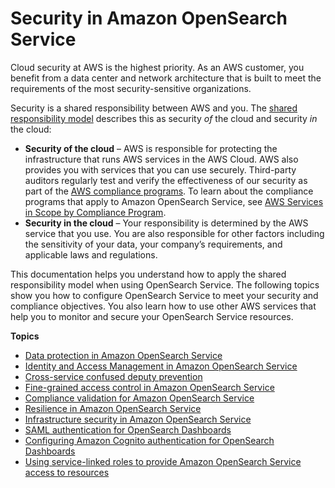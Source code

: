 # Security in Amazon OpenSearch Service<a name="security"></a>

Cloud security at AWS is the highest priority\. As an AWS customer, you benefit from a data center and network architecture that is built to meet the requirements of the most security\-sensitive organizations\.

Security is a shared responsibility between AWS and you\. The [shared responsibility model](http://aws.amazon.com/compliance/shared-responsibility-model/) describes this as security *of* the cloud and security *in* the cloud:
+ **Security of the cloud** – AWS is responsible for protecting the infrastructure that runs AWS services in the AWS Cloud\. AWS also provides you with services that you can use securely\. Third\-party auditors regularly test and verify the effectiveness of our security as part of the [AWS compliance programs](http://aws.amazon.com/compliance/programs/)\. To learn about the compliance programs that apply to Amazon OpenSearch Service, see [AWS Services in Scope by Compliance Program](http://aws.amazon.com/compliance/services-in-scope/)\.
+ **Security in the cloud** – Your responsibility is determined by the AWS service that you use\. You are also responsible for other factors including the sensitivity of your data, your company’s requirements, and applicable laws and regulations\. 

This documentation helps you understand how to apply the shared responsibility model when using OpenSearch Service\. The following topics show you how to configure OpenSearch Service to meet your security and compliance objectives\. You also learn how to use other AWS services that help you to monitor and secure your OpenSearch Service resources\. 

**Topics**
+ [Data protection in Amazon OpenSearch Service](data-protection.md)
+ [Identity and Access Management in Amazon OpenSearch Service](ac.md)
+ [Cross\-service confused deputy prevention](cross-service-confused-deputy-prevention.md)
+ [Fine\-grained access control in Amazon OpenSearch Service](fgac.md)
+ [Compliance validation for Amazon OpenSearch Service](compliance.md)
+ [Resilience in Amazon OpenSearch Service](disaster-recovery-resiliency.md)
+ [Infrastructure security in Amazon OpenSearch Service](infrastructure-security.md)
+ [SAML authentication for OpenSearch Dashboards](saml.md)
+ [Configuring Amazon Cognito authentication for OpenSearch Dashboards](cognito-auth.md)
+ [Using service\-linked roles to provide Amazon OpenSearch Service access to resources](slr.md)